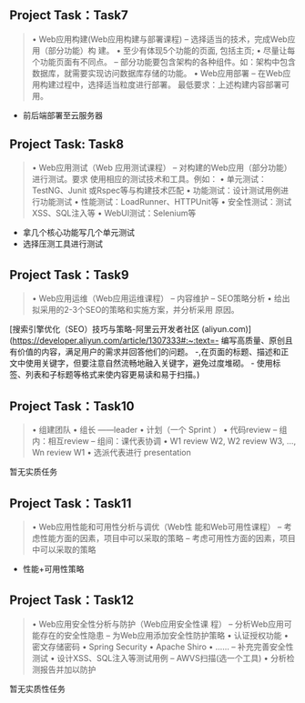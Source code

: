 ## Project Task：Task7

> • Web应用构建(Web应用构建与部署课程)
> – 选择适当的技术，完成Web应用（部分功能）构
> 建。
> • 至少有体现5个功能的页面, 包括主页;
> • 尽量让每个功能页面有不同点。
> – 部分功能要包含架构的各种组件。如：架构中包含
> 数据库，就需要实现访问数据库存储的功能。
> • Web应用部署
> – 在Web应用构建过程中，选择适当粒度进行部署。
> 最低要求：上述构建内容部署可用。

- 前后端部署至云服务器

## Project Task: Task8

> • Web应用测试（Web 应用测试课程）
> – 对构建的Web应用（部分功能）进行测试。要求
> 使用相应的测试技术和工具。例如：
> • 单元测试：TestNG、Junit 或Rspec等与构建技术匹配
> • 功能测试：设计测试用例进行功能测试
> • 性能测试：LoadRunner、HTTPUnit等
> • 安全性测试：测试XSS、SQL注入等
> • WebUI测试：Selenium等

- 拿几个核心功能写几个单元测试
- 选择压测工具进行测试

## Project Task：Task9

> • Web应用运维（Web应用运维课程）
> – 内容维护
> – SEO策略分析
> • 给出拟采用的2-3个SEO的策略和实施方案，并分析采用
> 原因。

[搜索引擎优化（SEO）技巧与策略-阿里云开发者社区 (aliyun.com)](https://developer.aliyun.com/article/1307333#:~:text=- 编写高质量、原创且有价值的内容，满足用户的需求并回答他们的问题。 -,在页面的标题、描述和正文中使用关键字，但要注意自然流畅地融入关键字，避免过度堆砌。 - 使用标签、列表和子标题等格式来使内容更易读和易于扫描。)

## Project Task：Task10

> • 组建团队
> • 组长 ——leader
> • 计划（一个 Sprint ）
> • 代码review
> – 组内：相互review
> – 组间：课代表协调
> • W1 review W2, W2 review W3, …, Wn review W1
> • 选派代表进行 presentation

暂无实质任务

## Project Task：Task11

> • Web应用性能和可用性分析与调优（Web性
> 能和Web可用性课程）
> – 考虑性能方面的因素，项目中可以采取的策略
> – 考虑可用性方面的因素，项目中可以采取的策略

- 性能+可用性策略

## Project Task：Task12

> • Web应用安全性分析与防护（Web应用安全性课
> 程）
> – 分析Web应用可能存在的安全性隐患
> – 为Web应用添加安全性防护策略
> • 认证授权功能
> • 密文存储密码
> • Spring Security
> • Apache Shiro
> • ……
> – 补充完善安全性测试
> • 设计XSS、SQL注入等测试用例
> – AWVS扫描(选一个工具)
> • 分析检测报告并加以防护

暂无实质性任务